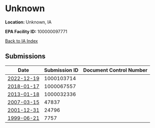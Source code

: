 # Unknown

**Location:** Unknown, IA

**EPA Facility ID:** 100000097771

[Back to IA Index](../../index.md)

## Submissions

| Date | Submission ID | Document Control Number |
|------|--------------|-------------------------|
| [2022-12-19](submissions/1000103714.md) | 1000103714 |  |
| [2018-01-17](submissions/1000067557.md) | 1000067557 |  |
| [2013-01-18](submissions/1000032336.md) | 1000032336 |  |
| [2007-03-15](submissions/47837.md) | 47837 |  |
| [2001-12-31](submissions/24796.md) | 24796 |  |
| [1999-06-21](submissions/7757.md) | 7757 |  |
